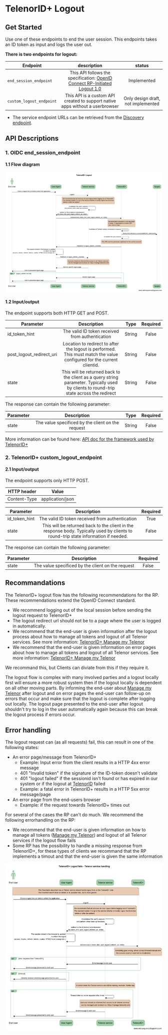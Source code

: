 # TelenorID\+ Logout

## Get Started

Use one of these endpoints to end the user session. 
This endpoints takes an ID token as input and logs the user out.

**There is two endpoints for logout:**

| Endpoint | description | status |
| ------------- |:-------------:|:-------------:|
| ```end_session_endpoint``` | This API follows the specification: [OpenID Connect RP-Initiated Logout 1.0](https://openid.net/specs/openid-connect-rpinitiated-1_0.html) | Implemented |
| ```custom_logout_endpoint``` | This API is a custom API created to support native apps without a userbrowser | Only design draft, not implemented |

* The service endpoint URLs can be retrieved from the [Discovery endpoint](TelenorID_Plus_-_discovery.md).

## API Descriptions

### 1. OIDC end_session_endpoint

#### 1.1 Flow diagram

![Telenor IDpluss logoutflow](images/TelenorIDpluss_Logout.png)

#### 1.2 Input/output

The endpoint supports both HTTP GET and POST.

| Parameter | Description | Type | Required |
| ------------- |:-------------:|:-------------:|:-------------:|
| id_token_hint | The valid ID token received from authentication | String | False |
| post_logout_redirect_uri	| Location to redirect to after the logout is performed. This must match the value configured for the current clientid. | String | False |
| state | This will be returned back to the client as a query string parameter. Typically used by clients to round-trip state across the redirect | String | False |

The response can contain the following parameter:

| Parameter | Description | Type | Required |
| ------------- |:-------------:|:-------------:|:-------------:|
| state | The value specificed by the client on the request | String | False | 


More information can be found here: [API doc for the framework used by TelenorID\+](https://identityserver4.readthedocs.io/en/latest/endpoints/endsession.html#refendsession)

### 2. TelenorID\+ custom_logout_endpoint

#### 2.1 Input/output

The endpoint supports only HTTP POST.


| HTTP header | Value | 
| ------------- |:-------------:|
| Content-Type | application/json |

| Parameter | Description  | Required |
| ------------- |:-------------:|:-------------:|
| id_token_hint | The valid ID token received from authentication  | True |
| state | This will be returned back to the client in the response body. Typically used by clients to round-trip state information if needed. | False |

The response can contain the following parameter:

| Parameter | Description | Required |
| ------------- |:-------------:|:-------------:|
| state | The value specificed by the client on the request | False | 

## Recommandations 

The TelenorID\+ logout flow has the following recommendations for the RP.
These recommendations extend the OpenID Connect standard.

* We recommend logging out of the local session before sending the logout request to TelenorID\+
* The logout redirect url should not be to a page where the user is logged in automatically.
* We recommend that the end-user is given information after the logout process about how to manage all tokens and logout of all Telenor services. See more information: [TelenorID\+ Manage my Telenor](TelenorID_Plus_-_ManageMyTelenor.md)
*  We recommend that the end-user is given information on error pages about how to manage all tokens and logout of all Telenor services. See more information: [TelenorID\+ Manage my Telenor](TelenorID_Plus_-_ManageMyTelenor.md)

We recommand this, but Clients can diviate from this if they require it.

The logout flow is complex with many involved parties and a logout locally first will ensure a more robust system then if the logout locally is dependent on all other moving parts. By informing the end-user about [Manage my Telenor](TelenorID_Plus_-_ManageMyTelenor.md) after logout and on error pages the end-user can follow-up on errors that occur and  make sure that the logout is complete after logging out locally. The logout page presented to the end-user after logout shouldn't try to log in the user automatically again because this can break the logout process if errors occur.


## Error handling

The logout request can (as all requests) fail, this can result in one of the following states:


* An error page/message from TelenorID\+
  * Example: Input error from the client results in a HTTP 4xx error message
  * 401 "Invalid token" if the signature of the ID-token doesn't validate
  * 401 "logout failed" if the sessionid isn't found or has expired in our system or if the logout at [TelenorID](TelenorID_TelenorID_Plus_-_term.md) failed 
  * Example: a fatal error in TelenorID\+ results in a HTTP 5xx error message/page
* An error page from the end-users browser
  * Example: if the request towards TelenorID\+ times out

For several of the cases the RP can't do much. We recommend the following errorhandling on the RP:

* We recommend that the end-user is given information on how to manage all tokens ([Manage my Telenor](TelenorID_Plus_-_ManageMyTelenor.md)) and logout of all Telenor services if the logout flow fails
* Some RP has the possibility to handle a missing response from TelenorID\+, for these types of clients we recommand that the RP implements a timout and that the end-user is given the same information


![TelenorIDpluss Errorhandling](images/TelenorIDpluss_logout_rp_errorhandling.png)

